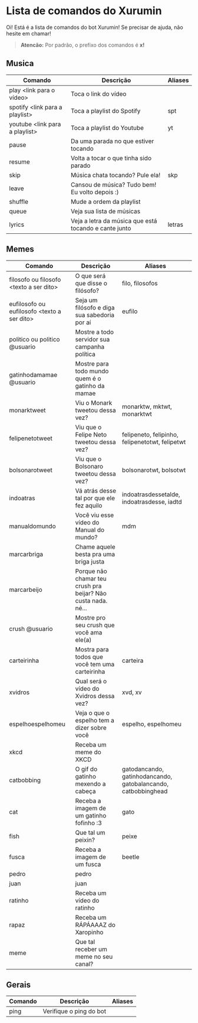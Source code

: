 # Lista de comandos do Xurumin

Oi! Está é a lista de comandos do bot Xurumin! Se precisar de ajuda, não hesite em chamar!

> **Atencão:** Por padrão, o prefixo dos comandos é **x!**

## Musica
| Comando | Descrição  | Aliases |
|--|--|--|
|play \<link para o vídeo>| Toca o link do vídeo | |
|spotify \<link para a playlist> | Toca a playlist do Spotify | spt |
|youtube \<link para a playlist> | Toca a playlist do Youtube| yt |
|pause| Da uma parada no que estiver tocando | |
|resume| Volta a tocar o que tinha sido parado | |
|skip| Música chata tocando? Pule ela! | skp |
|leave| Cansou de música? Tudo bem! Eu volto depois :) | |
|shuffle| Mude a ordem da playlist | |
|queue| Veja sua lista de músicas | |
|lyrics| Veja a letra da música que está tocando e cante junto | letras |

## Memes
| Comando | Descrição  | Aliases |
|--|--|--|
|filosofo ou filosofo \<texto a ser dito>| O que será que disse o filósofo? | filo, filosofos |
|eufilosofo ou eufilosofo \<texto a ser dito>| Seja um filósofo e diga sua sabedoria por aí | eufilo |
|politico ou politico @usuario| Mostre a todo servidor sua campanha política ||
|gatinhodamamae @usuario| Mostre para todo mundo quem é o gatinho da mamae ||
|monarktweet| Viu o Monark tweetou dessa vez? | monarktw, mktwt, monarktwt |
|felipenetotweet| Viu que o Felipe Neto tweetou dessa vez? | felipeneto, felipinho, felipenetotwt, felipetwt |
|bolsonarotweet| Viu que o Bolsonaro tweetou dessa vez? | bolsonarotwt, bolsotwt |
|indoatras| Vá atrás desse tal por que ele fez aquilo | indoatrasdessetalde, indoatrasdesse, iadtd |
|manualdomundo| Você viu esse vídeo do Manual do mundo? | mdm |
|marcarbriga| Chame aquele besta pra uma briga justa ||
|marcarbeijo| Porque não chamar teu crush pra beijar? Não custa nada. né... ||
|crush @usuario| Mostre pro seu crush que você ama ele(a) ||
|carteirinha| Mostra para todos que você tem uma carteirinha |carteira|
|xvidros| Qual será o vídeo do Xvidros dessa vez? |xvd, xv|
|espelhoespelhomeu| Veja o que o espelho tem a dizer sobre você |espelho, espelhomeu|
|xkcd| Receba um meme do XKCD ||
|catbobbing| O gif do gatinho mexendo a cabeça |gatodancando, gatinhodancando, gatobalancando, catbobbinghead|
|cat| Receba a imagem de um gatinho fofinho :3 | gato |
|fish| Que tal um peixin? | peixe |
|fusca| Receba a imagem de um fusca | beetle |
|pedro| pedro ||
|juan| juan ||
|ratinho| Receba um vídeo do ratinho ||
|rapaz| Receba um RÁPÁAAAZ do Xaropinho ||
|meme| Que tal receber um meme no seu canal? ||

## Gerais
| Comando | Descrição  | Aliases |
|--|--|--|
|ping| Verifique o ping do bot | |